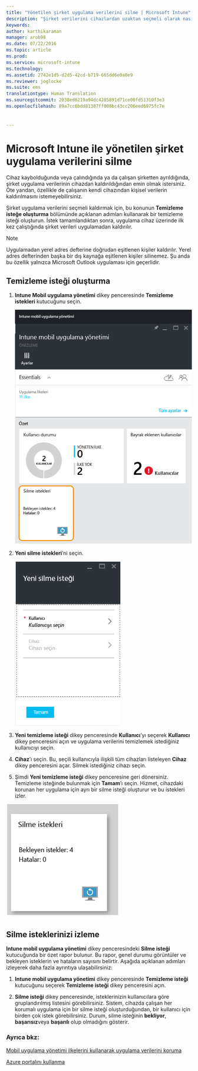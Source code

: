 ```yaml
---
title: "Yönetilen şirket uygulama verilerini silme | Microsoft Intune"
description: "Şirket verilerini cihazlardan uzaktan seçmeli olarak nasıl kaldırabileceğinizi öğrenin."
keywords: 
author: karthikaraman
manager: arob98
ms.date: 07/22/2016
ms.topic: article
ms.prod: 
ms.service: microsoft-intune
ms.technology: 
ms.assetid: 2742e1d5-d2d5-42cd-b719-665dd6e0a0e9
ms.reviewer: joglocke
ms.suite: ems
translationtype: Human Translation
ms.sourcegitcommit: 2038ed6219a94dc4285891d71ce00fd51310f3e3
ms.openlocfilehash: 89a7cc6bdd81387ff008bc43cc206eed6975fc7e


---
```


# Microsoft Intune ile yönetilen şirket uygulama verilerini silme
Cihaz kaybolduğunda veya çalındığında ya da çalışan şirketten ayrıldığında, şirket uygulama verilerinin cihazdan kaldırıldığından emin olmak istersiniz. Öte yandan, özellikle de çalışanın kendi cihazından kişisel verilerin kaldırılmasını istemeyebilirsiniz.

Şirket uygulama verilerini seçmeli kaldırmak için, bu konunun **Temizleme isteğe oluşturma** bölümünde açıklanan adımları kullanarak bir temizleme isteği oluşturun.  İstek tamamlandıktan sonra, uygulama cihaz üzerinde ilk kez çalıştığında şirket verileri uygulamadan kaldırılır.
>[!NOTE]
> Uygulamadan yerel adres defterine doğrudan eşitlenen kişiler kaldırılır. Yerel adres defterinden başka bir dış kaynağa eşitlenen kişiler silinemez. Şu anda bu özellik yalnızca Microsoft Outlook uygulaması için geçerlidir.



## Temizleme isteği oluşturma

1.  **Intune Mobil uygulama yönetimi** dikey penceresinde **Temizleme istekleri** kutucuğunu seçin.

    ![Özet kutucuğunu içeren Intune mobil uygulama yönetimi dikey penceresinin ekran görüntüsü](../media/AppManagement/AzurePortal_MAM_WipeRequests.png)

2.  **Yeni silme istekleri**’ni seçin.

    ![Yeni temizleme isteği dikey penceresinin ekran görüntüsü](../media/AppManagement/AzurePortal_MAM_NewWipeRequest.png)

3.  **Yeni temizleme isteği** dikey penceresinde **Kullanıcı**’yı seçerek **Kullanıcı** dikey penceresini açın ve uygulama verilerini temizlemek istediğiniz kullanıcıyı seçin.

4.  **Cihaz**’ı seçin.  Bu, seçili kullanıcıyla ilişkili tüm cihazları listeleyen **Cihaz** dikey penceresini açar.  Silmek istediğiniz cihazı seçin.

5.  Şimdi **Yeni temizleme isteği** dikey penceresine geri dönersiniz. Temizleme isteğinde bulunmak için **Tamam**’ı seçin. Hizmet, cihazdaki korunan her uygulama için ayrı bir silme isteği oluşturur ve bu istekleri izler.


![Temizleme istekleri kutucuğunun ekran görüntüsü ](../media/AppManagement/AzurePortal_MAM_WipeRequestsSummary.png)

## Silme isteklerinizi izleme
 **Intune mobil uygulama yönetimi** dikey penceresindeki **Silme isteği** kutucuğunda bir özet rapor bulunur.  Bu rapor, genel durumu görüntüler ve bekleyen isteklerin ve hataların sayısını belirtir. Aşağıda açıklanan adımları izleyerek daha fazla ayrıntıya ulaşabilirsiniz:

1.  **Intune mobil uygulama yönetimi** dikey penceresinde **Temizleme isteği** kutucuğunu seçerek **Temizleme isteği** dikey penceresini açın.

2.   **Silme isteği** dikey penceresinde, isteklerinizin kullanıcılara göre gruplandırılmış listesini görebilirsiniz.  Sistem, cihazda çalışan her korumalı uygulama için bir silme isteği oluşturduğundan, bir kullanıcı için birden çok istek görebilirsiniz.  Durum, silme isteğinin **bekliyor**, **başarısız**veya **başarılı** olup olmadığını gösterir.

### Ayrıca bkz:
[Mobil uygulama yönetimi ilkelerini kullanarak uygulama verilerini koruma ](protect-app-data-using-mobile-app-management-policies-with-microsoft-intune.md)

[Azure portalını kullanma](azure-portal-for-microsoft-intune-mam-policies.md)



<!--HONumber=Jul16_HO4-->



